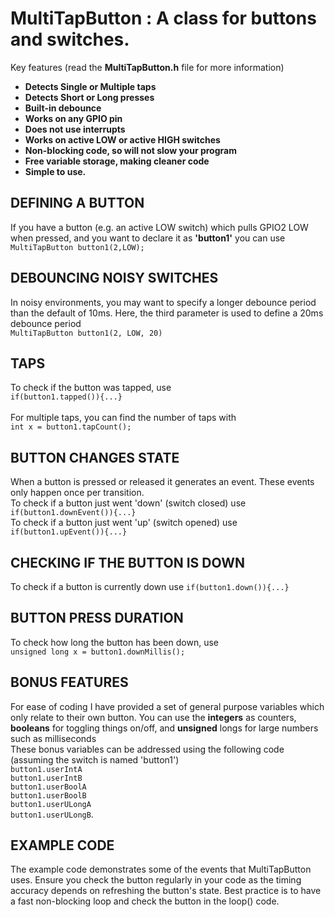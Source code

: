 # MultiTapButton : A class for buttons and switches.

Key features (read the __MultiTapButton.h__ file for more information)
<strong>
<ul>
  <li>Detects Single or Multiple taps</li>
  <li>Detects Short or Long presses</li>
  <li>Built-in debounce</li>
  <li>Works on any GPIO pin</li>
  <li>Does not use interrupts</li>
  <li>Works on active LOW or active HIGH switches</li>
  <li>Non-blocking code, so will not slow your program</li>
  <li>Free variable storage, making cleaner code</li>
  <li>Simple to use.</li>  
</ul> 
</strong>

## DEFINING A BUTTON
If you have a button (e.g. an active LOW switch) which pulls GPIO2 LOW when pressed, and you want to declare it as <strong>'button1'</strong> you can use <br>
`MultiTapButton button1(2,LOW);`

## DEBOUNCING NOISY SWITCHES
In noisy environments, you may want to specify a longer debounce period than the default of 10ms. Here, the third parameter is used to define a 20ms debounce period <br>
`MultiTapButton button1(2, LOW, 20)`

## TAPS
To check if the button was tapped, use <br>`if(button1.tapped()){...}`<br><br>
For multiple taps, you can find the number of taps with <br>`int x = button1.tapCount();`

## BUTTON CHANGES STATE
When a button is pressed or released it generates an event. These events only happen once per transition.<br>
To check if a button just went 'down' (switch closed) use <br>`if(button1.downEvent()){...}`<br>
To check if a button just went 'up' (switch opened) use <br>`if(button1.upEvent()){...}`

## CHECKING IF THE BUTTON IS DOWN
To check if a button is currently down use `if(button1.down()){...}`

## BUTTON PRESS DURATION
To check how long the button has been down, use <br>`unsigned long x = button1.downMillis();`

## BONUS FEATURES
 For ease of coding I have provided a set of general purpose variables which only relate to their own button. You can use the <strong>integers</strong> as counters, <strong>booleans</strong> for toggling things on/off, and <strong>unsigned</strong>
 longs for large numbers such as milliseconds<br>
 These bonus variables can be addressed
  using the following code (assuming the switch is named 'button1')<br>
	`button1.userIntA`<br>
	`button1.userIntB`<br>
	`button1.userBoolA`<br>
	`button1.userBoolB`<br>
  `button1.userULongA`<br>
  `button1.userULongB`.

  ## EXAMPLE CODE
  The example code demonstrates some of the events that MultiTapButton uses. Ensure you check the button regularly in your code as the timing accuracy depends on refreshing the button's state. Best practice is to have a fast non-blocking loop and check the button in the loop() code.
